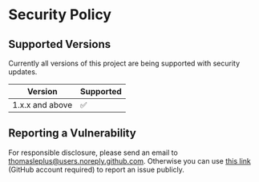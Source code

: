 # Security Policy

## Supported Versions

Currently all versions of this project are
being supported with security updates.

| Version         | Supported          |
| --------------- | ------------------ |
| 1.x.x and above | :white_check_mark: |

## Reporting a Vulnerability

For responsible disclosure, please send an email to thomasleplus@users.noreply.github.com. Otherwise you can use [this link](https://github.com/thomasleplus/bookmarklets/issues/new?assignees=thomasleplus&labels=security&template=security_vulnerability.md&title=%5BVULN%5D) (GitHub account required) to report an issue publicly.
